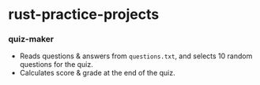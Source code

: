 # rust-practice-projects
### quiz-maker
* Reads questions & answers from `questions.txt`, and selects 10 random questions for the quiz.
* Calculates score & grade at the end of the quiz.
